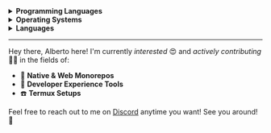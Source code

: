<details>
<summary><b>Programming Languages</b></summary>
<br>

[![Typescript](https://img.shields.io/badge/TypeScript-007ACC?style=for-the-badge&logo=typescript&logoColor=white)](#)
[![Python](https://img.shields.io/badge/Python-3776AB?style=for-the-badge&logo=python&logoColor=white)](#)
[![Java](https://img.shields.io/badge/Java-ED8B00?style=for-the-badge&logo=openjdk&logoColor=white)](#)
[![C++](https://img.shields.io/badge/C%2B%2B-00599C?style=for-the-badge&logo=c%2B%2B&logoColor=white)](#)
[![Bash](https://img.shields.io/badge/Bash-121011?style=for-the-badge&logo=gnu-bash&logoColor=white)](#)
[![SQL](https://img.shields.io/badge/SQL-316192?style=for-the-badge&logo=postgresql&logoColor=white)](#)

</details>

<details>
<summary><b>Operating Systems</b></summary>
<br>

[![Windows](https://img.shields.io/badge/Windows-0078D6?style=for-the-badge&logo=windows&logoColor=white)](#)
[![Manjaro](https://img.shields.io/badge/manjaro-35BF5C?style=for-the-badge&logo=manjaro&logoColor=white)](#)
[![Android](https://img.shields.io/badge/Android-3DDC84?style=for-the-badge&logo=android&logoColor=white)](#)

</details>


<details>
<summary><b>Languages</b></summary>
<br>

[![Italian](https://img.shields.io/badge/Italian-white?style=for-the-badge)](#)
[![English](https://img.shields.io/badge/English-white?style=for-the-badge)](#)

</details>

---

Hey there, Alberto here! I'm currently _interested_ 😍 and _actively contributing_ 👨‍💻 in the fields of:

- 🧱 **Native & Web Monorepos** 
- 🧪 **Developer Experience Tools**
- ☎️ **Termux Setups** 

Feel free to reach out to me on [Discord](https://discordapp.com/users/653322028824133632) anytime you want! See you around! 👋
